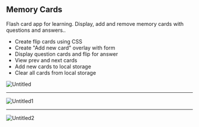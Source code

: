 ## Memory Cards

Flash card app for learning. Display, add and remove memory cards with questions and answers..
- Create flip cards using CSS
- Create "Add new card" overlay with form
- Display question cards and flip for answer
- View prev and next cards
- Add new cards to local storage
- Clear all cards from local storage


![Untitled](https://user-images.githubusercontent.com/20695270/207403243-f9f81cef-b430-4df3-b739-0d135f06c3fa.png)<hr>
![Untitled1](https://user-images.githubusercontent.com/20695270/207403254-9538a7af-d9a0-4e4b-a353-c45ed26a3136.png)<hr>
![Untitled2](https://user-images.githubusercontent.com/20695270/207403257-0c4d0803-38fa-45d6-9c02-3231570b19a8.png)
